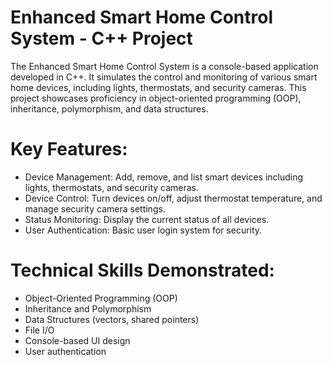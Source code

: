 # Enhanced Smart Home Control System - C++ Project

The Enhanced Smart Home Control System is a console-based application developed in C++. It simulates the control and monitoring of various smart home devices, including lights, thermostats, and security cameras. This project showcases proficiency in object-oriented programming (OOP), inheritance, polymorphism, and data structures.
  
# Key Features:
  
  - Device Management: Add, remove, and list smart devices including lights, thermostats, and security cameras.
  - Device Control: Turn devices on/off, adjust thermostat temperature, and manage security camera settings.
  - Status Monitoring: Display the current status of all devices.
  - User Authentication: Basic user login system for security.
  
# Technical Skills Demonstrated:

  - Object-Oriented Programming (OOP)
  - Inheritance and Polymorphism
  - Data Structures (vectors, shared pointers)
  - File I/O
  - Console-based UI design
  - User authentication
